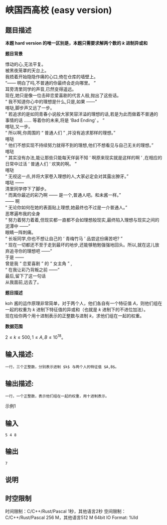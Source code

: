 # 峡国西高校 (easy version)

## 题目描述

**本题 hard version 的唯一区别是，本题只需要求解两个数的 $k$ 进制异或和**  


**题目背景**

悸动的心,无法平复。  
被黑夜笼罩的天台上。  
我捂着开始隐隐作痛的心口,倚在仓库的墙壁上。  
“—— 明白了吗,不普通的你最终会走向哪里。 ”  
耳旁清里同学的声音,已然变得遥远。  
现在,她只是像一位击碎恋爱喜剧的代言人般,抛出了这些话。  
“ 我不知道你心中的理想是什么,只是,如果 ——”  
喀哒,脚步声又远了一步。  
“ 若追求的是如同青春小说般大家笑容洋溢的理想的话,若是为此而做着不普通的事情的话 ...... 等着你的未来,将是 ‘Bad Ending’ 。 ”  
喀哒,又一步。  
“ 所以啊,你周围的 “ 普通人们 ” ,并没有追求那样的理想。”  
喀哒  
“ 他们不想实现不持续努力就得不到的理想,他们不想看见与自己无关的理想。”  
喀哒  
“ 其实没有办法,能让那些只能每天佯装不知 ‘ 啊原来现实就是这样的啊 ’ ,在相应的日常中过活 ‘ 普通人们 ‘ 欢笑的啊。 ”  
喀哒  
“ 无视这一点,并将大家卷入理想的人,大家必定会对其露出獠牙。”  
喀哒 ——  
清里同学停下了脚步。  
“ 而离你最近的彩乃啊 —— 是一个,普通人吧。和未酱一样。”  
—— 啊  
“ 无论你如何在她的表面贴上理想,她最终也不过是一介普通人。”  
恶寒遍布我的全身  
“ 努力着努力着着,但现实都一直都不会如理想般现实,最终陷入理想与现实之间的泥潭中 ——”  
眼睛一阵刺痛。  
“ 长坂同学,你也不想让自己的 ‘ 青梅竹马 ’ 品尝这份痛苦吧? ”  
“ 现在一切都还不至于走到最坏的地步,还能够勉勉强强地回头。所以,就在这儿放弃追寻你的理想吧 ——”  
于是 ——  
曾是我 “ 恋爱喜剧 ” 的 “ 女主角 ” ,  
“ 在我让彩乃背叛之前 ——”  
最后,留下了这一句话  
从我面前,远去了。  


**题目描述**

koh 酱的运作原理非常简单，对于两个人，他们各自有一个特征值 $A$，则他们组在一起的权重为 $k$ 进制下特征值的异或和（也就是 $k$ 进制下的不进位加法）。  
现在给你两个用十进制表示的正整数与进制 $k$，求他们组在一起的权重。  


**数据范围**

$2\leqslant k\leqslant 500,1\leqslant A,B\leqslant 10^{18}$。  


## 输入描述:
    
    
    一行，三个正整数，分别表示进制 $k$ 与两个人的特征值 $A,B$。

## 输出描述:
    
    
    一行，一个正整数，表示他们组在一起的权重，用十进制表示。  
    
    
      
    

示例1 

## 输入
    
    
    5 4 8

## 输出
    
    
    7

## 说明
    
    
      
    


## 时空限制

时间限制：C/C++/Rust/Pascal 1秒，其他语言2秒
空间限制：C/C++/Rust/Pascal 256 M，其他语言512 M
64bit IO Format: %lld